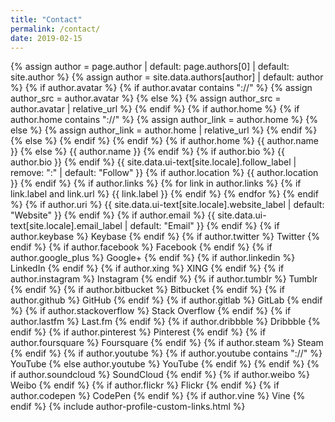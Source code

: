 ```yaml
---
title: "Contact"
permalink: /contact/
date: 2019-02-15
---
```


{% assign author = page.author | default: page.authors[0] | default: site.author %} {% assign author = site.data.authors[author] | default: author %} 
{% if author.avatar %} 
{% if author.avatar contains "://" %} {% assign author_src = author.avatar %} {% else %} {% assign author_src = author.avatar | relative_url %} {% endif %} {% if author.home %} {% if author.home contains "://" %} {% assign author_link = author.home %} {% else %} {% assign author_link = author.home | relative_url %} {% endif %}  {% else %}  {% endif %} 
{% endif %} 
{% if author.home %} 
{{ author.name }}
{% else %} 
{{ author.name }}
{% endif %} {% if author.bio %} 
{{ author.bio }} 
{% endif %} 
{{ site.data.ui-text[site.locale].follow_label | remove: ":" | default: "Follow" }} 
{% if author.location %} 
{{ author.location }} 
{% endif %} {% if author.links %} {% for link in author.links %} {% if link.label and link.url %} 
{{ link.label }}
{% endif %} {% endfor %} {% endif %} {% if author.uri %} 
{{ site.data.ui-text[site.locale].website_label | default: "Website" }} 
{% endif %} {% if author.email %} 
{{ site.data.ui-text[site.locale].email_label | default: "Email" }} 
{% endif %} {% if author.keybase %} 
Keybase 
{% endif %} {% if author.twitter %} 
Twitter 
{% endif %} {% if author.facebook %} 
Facebook 
{% endif %} {% if author.google_plus %} 
Google+ 
{% endif %} {% if author.linkedin %} 
LinkedIn 
{% endif %} {% if author.xing %} 
XING 
{% endif %} {% if author.instagram %} 
Instagram 
{% endif %} {% if author.tumblr %} 
Tumblr 
{% endif %} {% if author.bitbucket %} 
Bitbucket 
{% endif %} {% if author.github %} 
GitHub 
{% endif %} {% if author.gitlab %} 
GitLab 
{% endif %} {% if author.stackoverflow %} 
Stack Overflow 
{% endif %} {% if author.lastfm %} 
Last.fm 
{% endif %} {% if author.dribbble %} 
Dribbble 
{% endif %} {% if author.pinterest %} 
Pinterest 
{% endif %} {% if author.foursquare %} 
Foursquare 
{% endif %} {% if author.steam %} 
Steam 
{% endif %} {% if author.youtube %} {% if author.youtube contains "://" %} 
YouTube 
{% else author.youtube %} 
YouTube 
{% endif %} {% endif %} {% if author.soundcloud %} 
SoundCloud 
{% endif %} {% if author.weibo %} 
Weibo 
{% endif %} {% if author.flickr %} 
Flickr 
{% endif %} {% if author.codepen %} 
CodePen 
{% endif %} {% if author.vine %} 
Vine 
{% endif %} {% include author-profile-custom-links.html %} 
